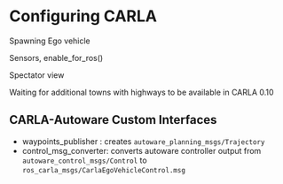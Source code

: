 # Configuring CARLA

Spawning Ego vehicle

Sensors, enable_for_ros()

Spectator view

Waiting for additional towns with highways to be available in CARLA 0.10


## CARLA-Autoware Custom Interfaces
- waypoints_publisher : creates `autoware_planning_msgs/Trajectory`
- control_msg_converter: converts autoware controller output from `autoware_control_msgs/Control` to `ros_carla_msgs/CarlaEgoVehicleControl.msg`